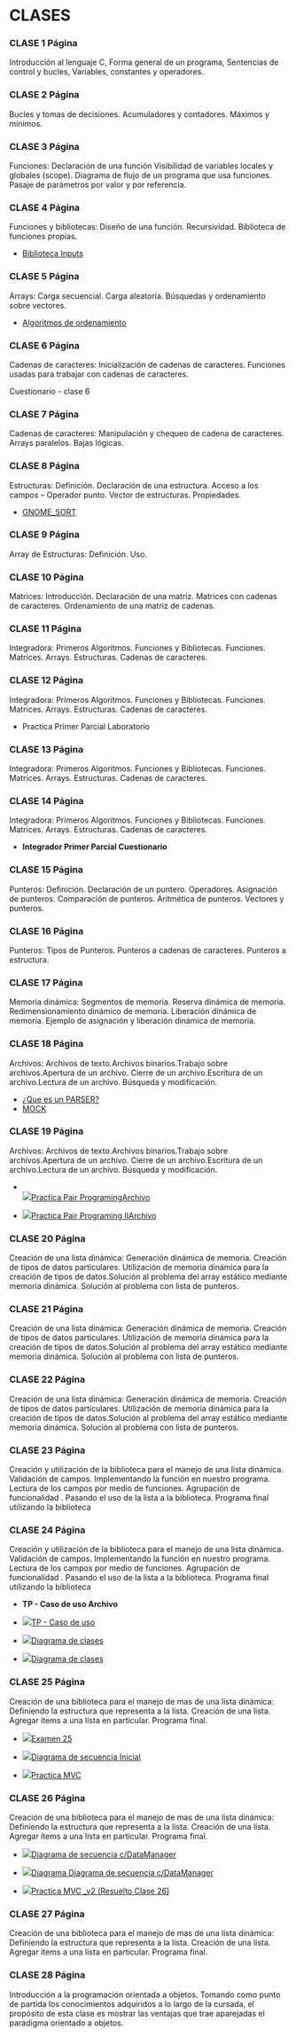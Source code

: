 
# CLASES

### CLASE 1 Página
Introducción al lenguaje C, Forma general de un programa, Sentencias de control y bucles, Variables, constantes y operadores.

### CLASE 2 Página
Bucles y tomas de decisiones. Acumuladores y contadores. Máximos y mínimos.

### CLASE 3 Página
Funciones: Declaración de una función Visibilidad de variables locales y globales (scope). Diagrama de flujo de un programa que usa funciones. Pasaje de parámetros por valor y por referencia.

### CLASE 4 Página
Funciones y bibliotecas: Diseño de una función. Recursividad. Biblioteca de funciones propias.
- [Biblioteca Inputs](https://www.utnfravirtual.org.ar/pluginfile.php/10484/mod_folder/content/0/biblioteca_input_v2.pdf?forcedownload=1)

### CLASE 5 Página
Arrays: Carga secuencial. Carga aleatoria. Búsquedas y ordenamiento sobre vectores.
- [Algoritmos de ordenamiento](https://www.utnfravirtual.org.ar/mod/resource/view.php?id=6243)

### CLASE 6 Página
Cadenas de caracteres: Inicialización de cadenas de caracteres. Funciones usadas para trabajar con cadenas de caracteres.

 Cuestionario - clase 6
### CLASE 7 Página
Cadenas de caracteres:  Manipulación y chequeo de cadena de caracteres. Arrays paralelos. Bajas lógicas.

### CLASE 8 Página
Estructuras: Definición. Declaración de una estructura. Acceso a los campos – Operador punto. Vector de estructuras. Propiedades.
- [GNOME_SORT](https://www.utnfravirtual.org.ar/mod/resource/view.php?id=6251) 

### CLASE 9 Página
Array de Estructuras: Definición. Uso.

### CLASE 10 Página
Matrices: Introducción. Declaración de una matriz. Matrices con cadenas de caracteres. Ordenamiento de una matriz de cadenas.

### CLASE 11 Página
Integradora: Primeros Algoritmos. Funciones y Bibliotecas. Funciones. Matrices. Arrays. Estructuras. Cadenas de caracteres.

### CLASE 12 Página
Integradora: Primeros Algoritmos. Funciones y Bibliotecas. Funciones. Matrices. Arrays. Estructuras. Cadenas de caracteres.

- Practica Primer Parcial Laboratorio 

### CLASE 13 Página
Integradora: Primeros Algoritmos. Funciones y Bibliotecas. Funciones. Matrices. Arrays. Estructuras. Cadenas de caracteres.

### CLASE 14 Página
Integradora: Primeros Algoritmos. Funciones y Bibliotecas. Funciones. Matrices. Arrays. Estructuras. Cadenas de caracteres.

 -  **Integrador Primer Parcial Cuestionario**
### CLASE 15 Página
Punteros: Definición. Declaración de un puntero. Operadores. Asignación de punteros. Comparación de punteros. Aritmética de punteros. Vectores y punteros.

### CLASE 16 Página
Punteros: Tipos de Punteros. Punteros a cadenas de caracteres. Punteros a estructura.

### CLASE 17 Página
Memoria dinámica: Segmentos de memoria. Reserva dinámica de memoria. Redimensionamiento dinámico de memoria. Liberación dinámica de memoria. Ejemplo de asignación y liberación dinámica de memoria.

### CLASE 18 Página
Archivos: Archivos de texto.Archivos binarios.Trabajo sobre archivos.Apertura de un archivo. Cierre de un archivo.Escritura de un archivo.Lectura de un archivo. Búsqueda y modificación.
 - [¿Que es un PARSER?](https://www.utnfravirtual.org.ar/mod/resource/view.php?id=13895) 
 - [MOCK](https://www.utnfravirtual.org.ar/mod/resource/view.php?id=6275)
 
### CLASE 19 Página
Archivos: Archivos de texto.Archivos binarios.Trabajo sobre archivos.Apertura de un archivo. Cierre de un archivo.Escritura de un archivo.Lectura de un archivo. Búsqueda y modificación.
-   [  
   ![ ](https://www.utnfravirtual.org.ar/theme/image.php/boost/core/1554383416/f/archive-24)Practica Pair ProgramingArchivo](https://www.utnfravirtual.org.ar/mod/resource/view.php?id=6278)
    
-   [![ ](https://www.utnfravirtual.org.ar/theme/image.php/boost/core/1554383416/f/archive-24)Practica Pair Programing IIArchivo](https://www.utnfravirtual.org.ar/mod/resource/view.php?id=13989)

### CLASE 20 Página
Creación de una lista dinámica:  Generación dinámica de memoria. Creación de tipos de datos particulares. Utilización de memoria dinámica para la creación de tipos de datos.Solución al problema del array estático mediante memoria dinámica. Solución al problema con lista de punteros.

### CLASE 21 Página
Creación de una lista dinámica:  Generación dinámica de memoria. Creación de tipos de datos particulares. Utilización de memoria dinámica para la creación de tipos de datos.Solución al problema del array estático mediante memoria dinámica. Solución al problema con lista de punteros.

### CLASE 22 Página
Creación de una lista dinámica:  Generación dinámica de memoria. Creación de tipos de datos particulares. Utilización de memoria dinámica para la creación de tipos de datos.Solución al problema del array estático mediante memoria dinámica. Solución al problema con lista de punteros.

### CLASE 23 Página
Creación y utilización de la biblioteca para el manejo de una lista dinámica. Validación de campos. Implementando la función en nuestro programa. Lectura de los campos por medio de funciones. Agrupación de funcionalidad . Pasando el uso de la lista a la biblioteca. Programa final utilizando la biblioteca

### CLASE 24 Página
Creación y utilización de la biblioteca para el manejo de una lista dinámica. Validación de campos. Implementando la función en nuestro programa. Lectura de los campos por medio de funciones. Agrupación de funcionalidad . Pasando el uso de la lista a la biblioteca. Programa final utilizando la biblioteca

- **TP - Caso de uso Archivo**

    
-    ![ ](https://www.utnfravirtual.org.ar/theme/image.php/boost/core/1554383416/f/pdf-24)[TP - Caso de uso](https://www.utnfravirtual.org.ar/mod/resource/view.php?id=6284)
    
-   [![ ](https://www.utnfravirtual.org.ar/theme/image.php/boost/core/1554383416/f/jpeg-24)Diagrama de clases](https://www.utnfravirtual.org.ar/mod/resource/view.php?id=6285)
    
-   [![ ](https://www.utnfravirtual.org.ar/theme/image.php/boost/core/1554383416/f/markup-24)Diagrama de clases](https://www.utnfravirtual.org.ar/mod/resource/view.php?id=6286)
 
### CLASE 25 Página
Creación de una biblioteca para el manejo de mas de una lista dinámica: Definiendo la estructura que representa a la lista. Creación de una lista. Agregar ítems a una lista en particular. Programa final.

-   [   ![ ](https://www.utnfravirtual.org.ar/theme/image.php/boost/core/1554383416/f/pdf-24)Examen 25](https://www.utnfravirtual.org.ar/mod/resource/view.php?id=6288)
    
-   [![ ](https://www.utnfravirtual.org.ar/theme/image.php/boost/core/1554383416/f/markup-24)Diagrama de secuencia Inicial](https://www.utnfravirtual.org.ar/mod/resource/view.php?id=6289)
    
-   [![ ](https://www.utnfravirtual.org.ar/theme/image.php/boost/core/1554383416/f/archive-24)Practica MVC](https://www.utnfravirtual.org.ar/mod/resource/view.php?id=6290)

### CLASE 26 Página
Creación de una biblioteca para el manejo de mas de una lista dinámica: Definiendo la estructura que representa a la lista. Creación de una lista. Agregar ítems a una lista en particular. Programa final.
-   [![ ](https://www.utnfravirtual.org.ar/theme/image.php/boost/core/1554383416/f/markup-24)Diagrama de secuencia c/DataManager ](https://www.utnfravirtual.org.ar/mod/resource/view.php?id=6293)
    
-   [![ ](https://www.utnfravirtual.org.ar/theme/image.php/boost/core/1554383416/f/jpeg-24)Diagrama Diagrama de secuencia c/DataManager ](https://www.utnfravirtual.org.ar/mod/resource/view.php?id=6294)
    
-   [![ ](https://www.utnfravirtual.org.ar/theme/image.php/boost/core/1554383416/f/archive-24)Practica MVC _v2 (Resuelto Clase 26)](https://www.utnfravirtual.org.ar/mod/resource/view.php?id=6295)
### CLASE 27 Página
Creación de una biblioteca para el manejo de mas de una lista dinámica: Definiendo la estructura que representa a la lista. Creación de una lista. Agregar ítems a una lista en particular. Programa final.

### CLASE 28 Página
Introducción a la programación orientada a objetos. Tomando como punto de partida los conocimientos adquiridos a lo largo de la cursada, el propósito de esta clase es mostrar las ventajas que trae aparejadas el paradigma orientado a objetos.
